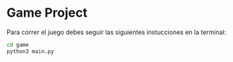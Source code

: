 # Game Project

Para correr el juego debes seguir las siguientes instucciones en la terminal:

```sh
cd game
python3 main.py
```
